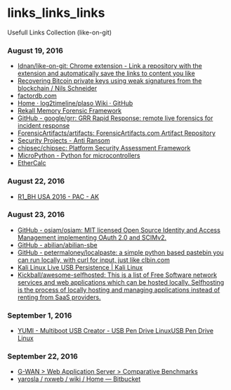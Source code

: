 # links_links_links
Usefull Links Collection  (like-on-git)

### August 19, 2016
- [Idnan/like-on-git: Chrome extension - Link a repository with the extension and automatically save the links to content you like](https://github.com/Idnan/like-on-git) 
- [Recovering Bitcoin private keys using weak signatures from the blockchain / Nils Schneider](http://www.nilsschneider.net/2013/01/28/recovering-bitcoin-private-keys.html) 
- [factordb.com](http://factordb.com/) 
- [Home · log2timeline/plaso Wiki · GitHub](https://github.com/log2timeline/plaso/wiki) 
- [Rekall Memory Forensic Framework](http://www.rekall-forensic.com/) 
- [GitHub - google/grr: GRR Rapid Response: remote live forensics for incident response](https://github.com/google/grr) 
- [ForensicArtifacts/artifacts: ForensicArtifacts.com Artifact Repository](https://github.com/ForensicArtifacts/artifacts) 
- [Security Projects - Anti Ransom](http://www.security-projects.com/?Anti_Ransom) 
- [chipsec/chipsec: Platform Security Assessment Framework](https://github.com/chipsec/chipsec) 
- [MicroPython - Python for microcontrollers](https://micropython.org/) 
- [EtherCalc](https://ethercalc.net/) 

### August 22, 2016
- [R1_BH USA 2016 - PAC - AK](https://www.blackhat.com/docs/us-16/materials/us-16-Kotler-Crippling-HTTPS-With-Unholy-PAC.pdf) 

### August 23, 2016
- [GitHub - osiam/osiam: MIT licensed Open Source Identity and Access Management implementing OAuth 2.0 and SCIMv2.](https://github.com/osiam/osiam) 
- [GitHub - abilian/abilian-sbe](https://github.com/abilian/abilian-sbe) 
- [GitHub - petermaloney/localpaste: a simple python based pastebin you can run locally, with curl for input, just like clbin.com](https://github.com/petermaloney/localpaste) 
- [Kali Linux Live USB Persistence | Kali Linux](http://docs.kali.org/downloading/kali-linux-live-usb-persistence) 
- [Kickball/awesome-selfhosted: This is a list of Free Software network services and web applications which can be hosted locally. Selfhosting is the process of locally hosting and managing applications instead of renting from SaaS providers.](https://github.com/Kickball/awesome-selfhosted) 

### September 1, 2016
- [YUMI - Multiboot USB Creator - USB Pen Drive LinuxUSB Pen Drive Linux](http://www.pendrivelinux.com/yumi-multiboot-usb-creator/) 

### September 22, 2016
- [G-WAN > Web Application Server > Comparative Benchmarks](http://gwan.com/benchmark) 
- [yarosla / nxweb / wiki / Home — Bitbucket](https://bitbucket.org/yarosla/nxweb/wiki/Home) 
